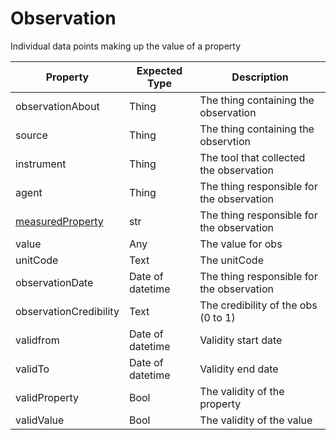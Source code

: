 # Observation
Individual data points making up the value of a property

|Property |Expected Type |Description |
|---------|--------------|------------|
|observationAbout |Thing |The thing containing the observation |
|source |Thing |The thing containing the observtion |
|instrument |Thing |The tool that collected the observation |
|agent |Thing |The thing responsible for the observation |
|[measuredProperty](https://schema.org/measuredProperty) |str |The thing responsible for the observation |
|value |Any |The value for obs |
|unitCode |Text |The unitCode |
|observationDate |Date of datetime |The thing responsible for the observation |
|observationCredibility |Text |The credibility of the obs (0 to 1) |
|validfrom |Date of datetime |Validity start date |
|validTo |Date of datetime |Validity end date |
|validProperty |Bool |The validity of the property |
|validValue |Bool |The validity of the value |



